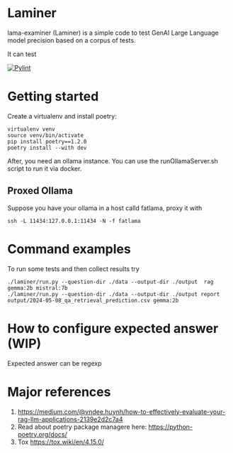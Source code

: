 # Laminer
lama-examiner (Laminer) is a simple code to test GenAI Large Language model precision based on a corpus of tests.

It can test

[![Pylint](https://github.com/daitangio/laminer/actions/workflows/pylint.yml/badge.svg)](https://github.com/daitangio/laminer/actions/workflows/pylint.yml)

# Getting started
Create a virtualenv and install poetry:

    virtualenv venv
    source venv/bin/activate
    pip install poetry==1.2.0
    poetry install --with dev

After, you need an ollama instance. You can use the runOllamaServer.sh script to run it via docker.

## Proxed Ollama
Suppose you have your ollama in a host calld fatlama, proxy it with

    ssh -L 11434:127.0.0.1:11434 -N -f fatlama


# Command examples

To run some tests and then collect results try

    ./laminer/run.py --question-dir ./data --output-dir ./output  rag gemma:2b mistral:7b     
    ./laminer/run.py --question-dir ./data --output-dir ./output report output/2024-05-08_qa_retrieval_prediction.csv gemma:2b

# How to configure expected answer (WIP)

Expected answer can be regexp


# Major references

1) https://medium.com/@vndee.huynh/how-to-effectively-evaluate-your-rag-llm-applications-2139e2d2c7a4
2) Read about poetry package managere here: https://python-poetry.org/docs/
3) Tox https://tox.wiki/en/4.15.0/